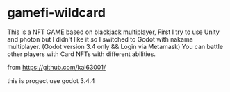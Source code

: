 # gamefi-wildcard
This is a NFT GAME based on blackjack multiplayer, First I try to use Unity and photon but I didn't like it so I switched to Godot with nakama multiplayer. (Godot version 3.4 only &amp;&amp; Login via Metamask)  You can battle other players with Card NFTs with different abilities.

from https://github.com/kai63001/

this is progect use godot 3.4.4 


